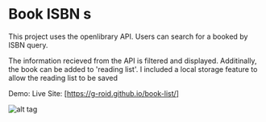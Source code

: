 # Book ISBN s
This project uses the openlibrary API.
Users can search for a booked by ISBN query. 

The information recieved from the API is filtered and displayed. Additinally, the book can be added to 'reading list'.
I included a local storage feature to allow the reading list to be saved

Demo:
Live Site: [https://g-roid.github.io/book-list/]

![alt tag](https://g-roid.github.io/book-list/img/book.jpg)
